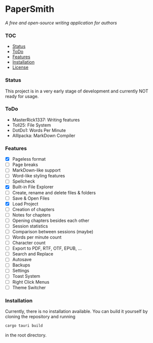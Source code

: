 # PaperSmith

_A free and open-source writing application for authors_


### TOC
- [Status](#status)
- [ToDo](#todo)
- [Features](#features)
- [Installation](#installation)
- [License](LICENSE)

### Status

This project is in a very early stage of development and currently NOT ready for usage.

### ToDo

- MasterRick1337: Writing features
- Toll25: File System
- DotDo1: Words Per Minute
- Alllpacka: MarkDown Compiler


### Features

- [X] Pageless format
- [ ] Page breaks
- [ ] MarkDown-like support
- [ ] Word-like styling features
- [ ] Spellcheck
- [X] Built-in File Explorer
- [ ] Create, rename and delete files & folders
- [ ] Save & Open Files
- [X] Load Project
- [ ] Creation of chapters
- [ ] Notes for chapters
- [ ] Opening chapters besides each other
- [ ] Session statistics
- [ ] Comparison between sessions (maybe)
- [ ] Words per minute count
- [ ] Character count
- [ ] Export to PDF, RTF, OTF, EPUB, ...
- [ ] Search and Replace
- [ ] Autosave
- [ ] Backups
- [ ] Settings
- [ ] Toast System
- [ ] Right Click Menus
- [ ] Theme Switcher

### Installation

Currently, there is no installation available. You can build it yourself by cloning the repository and running 
```bash
cargo tauri build
``` 
in the root directory.
